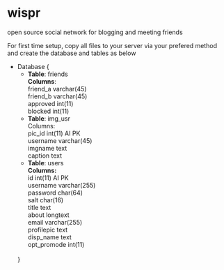 wispr
=====

open source social network for blogging and meeting friends

For first time setup, copy all files to your server via your prefered method and create the database and tables as below
<ul>
<li>
Database {
<ul>
<li><strong>Table</strong>: friends<br>
  <strong>Columns</strong>:<br>
  friend_a varchar(45)<br> 
  friend_b varchar(45) <br>
  approved int(11) <br>
  blocked int(11)</li>
<li><strong>Table</strong>: img_usr<br>
  Columns:<br>
  pic_id int(11) AI PK <br>
  username varchar(45) <br>
  imgname text <br>
  caption text<br>
</li>  
<li><strong>Table</strong>: users<br>
  <strong>Columns:</strong><br>
  id int(11) AI PK <br>
  username varchar(255) <br>
  password char(64)<br> 
  salt char(16) <br>
  title text <br>
  about longtext <br>
  email varchar(255) <br>
  profilepic text <br>
  disp_name text <br>
  opt_promode int(11)
  </li></ul>
  <br>}</li></ul>
  
